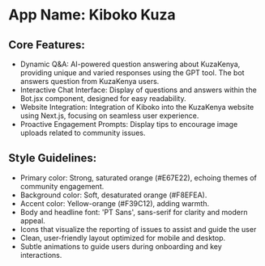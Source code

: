 # **App Name**: Kiboko Kuza

## Core Features:

- Dynamic Q&A: AI-powered question answering about KuzaKenya, providing unique and varied responses using the GPT tool. The bot answers question from KuzaKenya users.
- Interactive Chat Interface: Display of questions and answers within the Bot.jsx component, designed for easy readability.
- Website Integration: Integration of Kiboko into the KuzaKenya website using Next.js, focusing on seamless user experience.
- Proactive Engagement Prompts: Display tips to encourage image uploads related to community issues.

## Style Guidelines:

- Primary color: Strong, saturated orange (#E67E22), echoing themes of community engagement.
- Background color: Soft, desaturated orange (#F8EFEA).
- Accent color: Yellow-orange (#F39C12), adding warmth.
- Body and headline font: 'PT Sans', sans-serif for clarity and modern appeal.
- Icons that visualize the reporting of issues to assist and guide the user
- Clean, user-friendly layout optimized for mobile and desktop.
- Subtle animations to guide users during onboarding and key interactions.